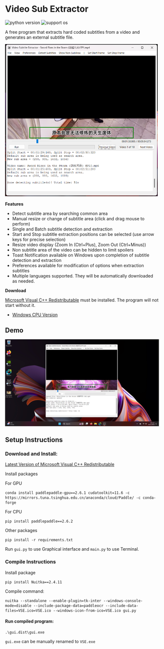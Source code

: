 # Video Sub Extractor

![python version](https://img.shields.io/badge/Python-3.11-blue)
![support os](https://img.shields.io/badge/OS-Windows-green.svg)

A free program that extracts hard coded subtitles from a video and generates an external subtitle file.

<img src="docs/images/gui%20screenshot.png" width="500">


**Features**

- Detect subtitle area by searching common area
- Manual resize or change of subtitle area (click and drag mouse to perform)
- Single and Batch subtitle detection and extraction
- Start and Stop subtitle extraction positions can be selected (use arrow keys for precise selection)
- Resize video display (Zoom In (Ctrl+Plus), Zoom Out (Ctrl+Minus))
- Non subtitle area of the video can be hidden to limit spoilers
- Toast Notification available on Windows upon completion of subtitle detection and extraction
- Preferences available for modification of options when extraction subtitles
- Multiple languages supported. They will be automatically downloaded as needed.

**Download**

[Microsoft Visual C++ Redistributable](https://learn.microsoft.com/en-US/cpp/windows/latest-supported-vc-redist) must be
installed. The program will not start without it.

- [Windows CPU Version](https://github.com/voun7/Video_Sub_Extractor/releases/download/v1.0/VSE-windows-cpu.zip)

## Demo

[![Demo Video](docs/images/demo%20screenshot.png)](https://youtu.be/nnm_waobgnI "Demo Video")

## Setup Instructions

### Download and Install:

[Latest Version of Microsoft Visual C++ Redistributable](https://learn.microsoft.com/en-US/cpp/windows/latest-supported-vc-redist)

Install packages

For GPU

```
conda install paddlepaddle-gpu==2.6.1 cudatoolkit=11.6 -c https://mirrors.tuna.tsinghua.edu.cn/anaconda/cloud/Paddle/ -c conda-forge
```

For CPU

```
pip install paddlepaddle==2.6.2
```

Other packages

```commandline
pip install -r requirements.txt
```

Run `gui.py` to use Graphical interface and `main.py` to use Terminal.

### Compile Instructions

Install package

```
pip install Nuitka==2.4.11
```

Compile command:

```
nuitka --standalone --enable-plugin=tk-inter --windows-console-mode=disable --include-package-data=paddleocr --include-data-files=VSE.ico=VSE.ico --windows-icon-from-ico=VSE.ico gui.py
```

#### Run compiled program:

```
.\gui.dist\gui.exe
```

`gui.exe` can be manually renamed to `VSE.exe`
